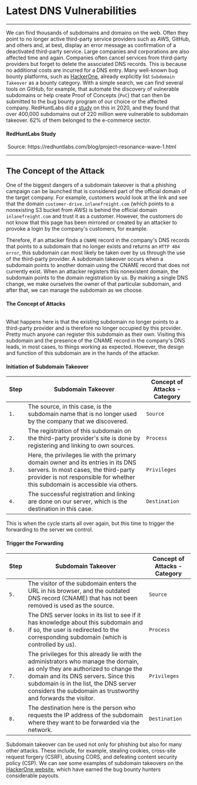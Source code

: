 
<h1>Latest DNS Vulnerabilities</h1>
<hr/>
<p>We can find thousands of subdomains and domains on the web. Often they point to no longer active third-party service providers such as AWS, GitHub, and others and, at best, display an error message as confirmation of a deactivated third-party service. Large companies and corporations are also affected time and again. Companies often cancel services from third-party providers but forget to delete the associated DNS records. This is because no additional costs are incurred for a DNS entry. Many well-known bug bounty platforms, such as <a href="https://www.hackerone.com/">HackerOne</a>, already explicitly list <code>Subdomain Takeover</code> as a bounty category. With a simple search, we can find several tools on GitHub, for example, that automate the discovery of vulnerable subdomains or help create Proof of Concepts (<code>PoC</code>) that can then be submitted to the bug bounty program of our choice or the affected company. RedHuntLabs did a <a href="https://redhuntlabs.com/blog/project-resonance-wave-1.html">study</a> on this in 2020, and they found that over 400,000 subdomains out of 220 million were vulnerable to subdomain takeover. 62% of them belonged to the e-commerce sector.</p>
<h4>RedHuntLabs Study</h4>
<p><img alt="" src="https://i0.wp.com/redhuntlabs.com/wp-content/uploads/2020/11/image-3.png">
Source: https://redhuntlabs.com/blog/project-resonance-wave-1.html</img></p>
<hr/>
<h2>The Concept of the Attack</h2>
<p>One of the biggest dangers of a subdomain takeover is that a phishing campaign can be launched that is considered part of the official domain of the target company. For example, customers would look at the link and see that the domain <code>customer-drive.inlanefreight.com</code> (which points to a nonexisting S3 bucket from AWS) is behind the official domain <code>inlanefreight.com</code> and trust it as a customer. However, the customers do not know that this page has been mirrored or created by an attacker to provoke a login by the company's customers, for example.</p>
<p>Therefore, if an attacker finds a <code>CNAME</code> record in the company's DNS records that points to a subdomain that no longer exists and returns an <code>HTTP 404 error</code>, this subdomain can most likely be taken over by us through the use of the third-party provider. A subdomain takeover occurs when a subdomain points to another domain using the CNAME record that does not currently exist. When an attacker registers this nonexistent domain, the subdomain points to the domain registration by us. By making a single DNS change, we make ourselves the owner of that particular subdomain, and after that, we can manage the subdomain as we choose.</p>
<h4>The Concept of Attacks</h4>
<p><img alt="" src="https://academy.hackthebox.com/storage/modules/116/attack_concept2.png"/></p>
<p>What happens here is that the existing subdomain no longer points to a third-party provider and is therefore no longer occupied by this provider. Pretty much anyone can register this subdomain as their own. Visiting this subdomain and the presence of the CNAME record in the company's DNS leads, in most cases, to things working as expected. However, the design and function of this subdomain are in the hands of the attacker.</p>
<h4>Initiation of Subdomain Takeover</h4>
<table>
<thead>
<tr>
<th><strong>Step</strong></th>
<th><strong>Subdomain Takeover</strong></th>
<th><strong>Concept of Attacks - Category</strong></th>
</tr>
</thead>
<tbody>
<tr>
<td><code>1.</code></td>
<td>The source, in this case, is the subdomain name that is no longer used by the company that we discovered.</td>
<td><code>Source</code></td>
</tr>
<tr>
<td><code>2.</code></td>
<td>The registration of this subdomain on the third-party provider's site is done by registering and linking to own sources.</td>
<td><code>Process</code></td>
</tr>
<tr>
<td><code>3.</code></td>
<td>Here, the privileges lie with the primary domain owner and its entries in its DNS servers. In most cases, the third-party provider is not responsible for whether this subdomain is accessible via others.</td>
<td><code>Privileges</code></td>
</tr>
<tr>
<td><code>4.</code></td>
<td>The successful registration and linking are done on our server, which is the destination in this case.</td>
<td><code>Destination</code></td>
</tr>
</tbody>
</table>
<p>This is when the cycle starts all over again, but this time to trigger the forwarding to the server we control.</p>
<h4>Trigger the Forwarding</h4>
<table>
<thead>
<tr>
<th><strong>Step</strong></th>
<th><strong>Subdomain Takeover</strong></th>
<th><strong>Concept of Attacks - Category</strong></th>
</tr>
</thead>
<tbody>
<tr>
<td><code>5.</code></td>
<td>The visitor of the subdomain enters the URL in his browser, and the outdated DNS record (CNAME) that has not been removed is used as the source.</td>
<td><code>Source</code></td>
</tr>
<tr>
<td><code>6.</code></td>
<td>The DNS server looks in its list to see if it has knowledge about this subdomain and if so, the user is redirected to the corresponding subdomain (which is controlled by us).</td>
<td><code>Process</code></td>
</tr>
<tr>
<td><code>7.</code></td>
<td>The privileges for this already lie with the administrators who manage the domain, as only they are authorized to change the domain and its DNS servers. Since this subdomain is in the list, the DNS server considers the subdomain as trustworthy and forwards the visitor.</td>
<td><code>Privileges</code></td>
</tr>
<tr>
<td><code>8.</code></td>
<td>The destination here is the person who requests the IP address of the subdomain where they want to be forwarded via the network.</td>
<td><code>Destination</code></td>
</tr>
</tbody>
</table>
<p>Subdomain takeover can be used not only for phishing but also for many other attacks. These include, for example, stealing cookies, cross-site request forgery (CSRF), abusing CORS, and defeating content security policy (CSP). We can see some examples of subdomain takeovers on the <a href="https://hackerone.com/hacktivity?querystring=%22subdomain%20takeover%22">HackerOne website</a>, which have earned the bug bounty hunters considerable payouts.</p>
